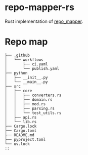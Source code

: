 # repo-mapper-rs
Rust implementation of [repo_mapper](https://github.com/second-ed/repo_mapper).

# Repo map
```
├── .github
│   └── workflows
│       ├── ci.yaml
│       └── publish.yaml
├── python
│   ├── __init__.py
│   └── __main__.py
├── src
│   ├── core
│   │   ├── converters.rs
│   │   ├── domain.rs
│   │   ├── mod.rs
│   │   ├── parsing.rs
│   │   └── test_utils.rs
│   ├── api.rs
│   └── lib.rs
├── Cargo.lock
├── Cargo.toml
├── README.md
├── pyproject.toml
└── uv.lock
::
```